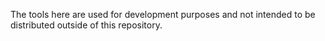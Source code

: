 The tools here are used for development purposes and not intended to be distributed outside of this repository.